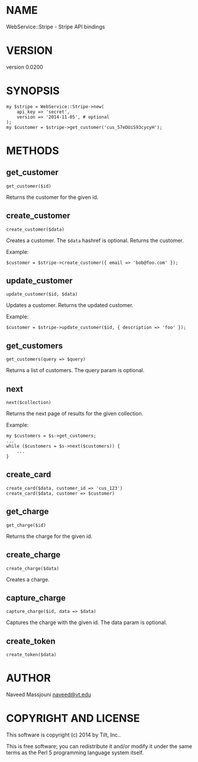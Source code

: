 # NAME

WebService::Stripe - Stripe API bindings

# VERSION

version 0.0200

# SYNOPSIS

    my $stripe = WebService::Stripe->new(
        api_key => 'secret',
        version => '2014-11-05', # optional
    );
    my $customer = $stripe->get_customer('cus_57eDUiS93cycyH');

# METHODS

## get\_customer

    get_customer($id)

Returns the customer for the given id.

## create\_customer

    create_customer($data)

Creates a customer.
The `$data` hashref is optional.
Returns the customer.

Example:

    $customer = $stripe->create_customer({ email => 'bob@foo.com' });

## update\_customer

    update_customer($id, $data)

Updates a customer.
Returns the updated customer.

Example:

    $customer = $stripe->update_customer($id, { description => 'foo' });

## get\_customers

    get_customers(query => $query)

Returns a list of customers.
The query param is optional.

## next

    next($collection)

Returns the next page of results for the given collection.

Example:

    my $customers = $s->get_customers;
    ...
    while ($customers = $s->next($customers)) {
        ...
    }

## create\_card

    create_card($data, customer_id => 'cus_123')
    create_card($data, customer => $customer)

## get\_charge

    get_charge($id)

Returns the charge for the given id.

## create\_charge

    create_charge($data)

Creates a charge.

## capture\_charge

    capture_charge($id, data => $data)

Captures the charge with the given id.
The data param is optional.

## create\_token

    create_token($data)

# AUTHOR

Naveed Massjouni <naveed@vt.edu>

# COPYRIGHT AND LICENSE

This software is copyright (c) 2014 by Tilt, Inc..

This is free software; you can redistribute it and/or modify it under
the same terms as the Perl 5 programming language system itself.
